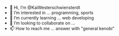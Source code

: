 - 👋 Hi, I’m @KaiWesterschwiensterdt
- 👀 I’m interested in ... programming, sports
- 🌱 I’m currently learning ... web developing
- 💞️ I’m looking to collaborate on ...
- 📫 How to reach me ... answer with "general kenobi"

<!---
KaiWesterschwiensterdt/KaiWesterschwiensterdt is a ✨ special ✨ repository because its `README.md` (this file) appears on your GitHub profile.
You can click the Preview link to take a look at your changes.
--->
